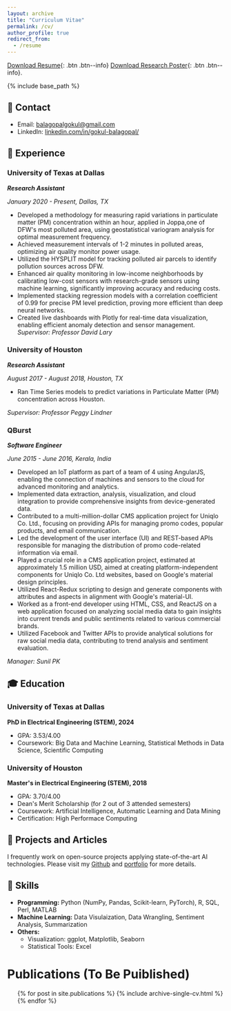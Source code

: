 ```yaml
---
layout: archive
title: "Curriculum Vitae"
permalink: /cv/
author_profile: true
redirect_from:
  - /resume
---
```

[Download Resume](https://gokulbalagopal.github.io/files/Resume_GB.pdf){: .btn .btn--info}
[Download Research Poster](https://gokulbalagopal.github.io/files/Resume_GB.pdf){: .btn .btn--info}.

{% include base_path %}

## 📧 Contact
- Email: [balagopalgokul@gmail.com]()
- LinkedIn: [linkedin.com/in/gokul-balagopal/](https://www.linkedin.com/in/gokul-balagopal/)


## 💼 Experience
### University of Texas at Dallas
***Research Assistant***

*January 2020 - Present, Dallas, TX*

- Developed a methodology for measuring rapid variations in particulate matter (PM) concentration within an hour, applied in Joppa,one of DFW's most polluted area, using geostatistical   variogram analysis for optimal measurement frequency.
- Achieved measurement intervals of 1-2 minutes in polluted areas, optimizing air quality monitor power usage.
- Utilized the HYSPLIT model for tracking polluted air parcels to identify pollution sources across DFW.
- Enhanced air quality monitoring in low-income neighborhoods by calibrating low-cost sensors with research-grade sensors using machine learning, significantly improving accuracy and reducing costs.
- Implemented stacking regression models with a correlation coefficient of 0.99 for precise PM level prediction, proving more efficient than deep neural networks.
- Created live dashboards with Plotly for real-time data visualization, enabling efficient anomaly detection and sensor management.
*Supervisor: Professor David Lary*

### University of Houston
***Research Assistant***

*August 2017 - August 2018, Houston, TX*

- Ran Time Series models to predict variations in Particulate Matter (PM) concentration across Houston.

*Supervisor: Professor Peggy Lindner*
  
### QBurst
***Software Engineer***

*June 2015 - June 2016, Kerala, India*

- Developed an IoT platform as part of a team of 4 using AngularJS, enabling the connection of machines and sensors to the cloud for advanced monitoring and analytics.
- Implemented data extraction, analysis, visualization, and cloud integration to provide comprehensive insights from device-generated data.
- Contributed to a multi-million-dollar CMS application project for Uniqlo Co. Ltd., focusing on providing APIs for managing promo codes,   popular products, and email communication.
- Led the development of the user interface (UI) and REST-based APIs responsible for managing the distribution of promo code-related information via email.
- Played a crucial role in a CMS application project, estimated at approximately 1.5 million USD, aimed at creating platform-independent components for Uniqlo Co. Ltd websites, based on Google's material design principles.
- Utilized React-Redux scripting to design and generate components with attributes and aspects in alignment with Google's material-UI.
- Worked as a front-end developer using HTML, CSS, and ReactJS on a web application focused on analyzing social media data to gain insights into current trends and public sentiments related to various commercial brands.
- Utilized Facebook and Twitter APIs to provide analytical solutions for raw social media data, contributing to trend analysis and sentiment evaluation.

*Manager: Sunil PK* 


## 🎓 Education
### University of Texas at Dallas
**PhD in Electrical Engineering (STEM), 2024**
- GPA: 3.53/4.00
- Coursework: Big Data and Machine Learning, Statistical Methods in Data Science, Scientific Computing

### University of Houston
**Master's in Electrical Engineering (STEM), 2018**
- GPA: 3.70/4.00
- Dean's Merit Scholarship (for 2 out of 3 attended semesters)
- Coursework: Artificial Intelligence, Automatic Learning and Data Mining
- Certification: High Performace Computing

## 📝 Projects and Articles
I frequently work on open-source projects applying state-of-the-art AI technologies. Please visit my [Github](https://github.com/gokulbalagopal) and [portfolio](https://gokulbalagopal.github.io/portfolio/) for more details.

## 🤖 Skills
- **Programming:** Python (NumPy, Pandas, Scikit-learn, PyTorch), R, SQL, Perl, MATLAB
- **Machine Learning:** Data Visulaization, Data Wrangling, Sentiment Analysis, Summarization
- **Others:** 
  - Visualization: ggplot, Matplotlib, Seaborn
  - Statistical Tools: Excel

  
Publications (To Be Puiblished)
======
  <ul>{% for post in site.publications %}
    {% include archive-single-cv.html %}
  {% endfor %}</ul>
  
<!-- Talks
======
  <ul>{% for post in site.talks %}
    {% include archive-single-talk-cv.html %}
  {% endfor %}</ul>
  
Teaching
======
  <ul>{% for post in site.teaching %}
    {% include archive-single-cv.html %}
  {% endfor %}</ul>
  
Service and leadership
======
* Currently signed in to 43 different slack teams -->
